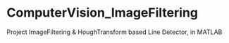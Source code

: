 # ComputerVision_ImageFiltering
 Project ImageFiltering & HoughTransform based Line Detector, in MATLAB
